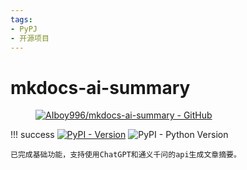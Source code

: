 ```yaml
---
tags:
- PyPJ
- 开源项目
---
```


# mkdocs-ai-summary

<figure markdown>

[![AIboy996/mkdocs-ai-summary - GitHub](https://gh-card.dev/repos/AIboy996/mkdocs-ai-summary.svg?fullname=)](https://github.com/AIboy996/mkdocs-ai-summary)

</figure>


!!! success
    [![PyPI - Version](https://img.shields.io/pypi/v/mkdocs-ai-summary)](https://pypi.org/project/mkdocs-ai-summary/)
    ![PyPI - Python Version](https://img.shields.io/pypi/pyversions/mkdocs-ai-summary)

    已完成基础功能，支持使用ChatGPT和通义千问的api生成文章摘要。